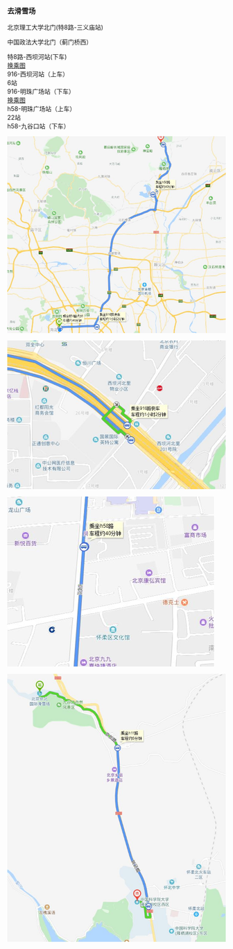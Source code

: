 
### 去滑雪场  
  北京理工大学北门(特8路-三义庙站)  

  中国政法大学北门（蓟门桥西）  

  特8路-西坝河站(下车)  
  [换乘图](#s8_916)  
  916-西坝河站（上车）  
    6站  
  916-明珠广场站（下车）  
  [换乘图](#916_h58)   
  h58-明珠广场站（上车）  
    22站  
  h58-九谷口站（下车）  


![avatar](img/bit_ski.jpg)

<div id="s8_916"></div>  

![avatar](img/s8_916.jpg)

<div id="916_h58"></div>

![avatar](img/916_h58.jpg)

![avatar](img/ski_cau.jpg)
